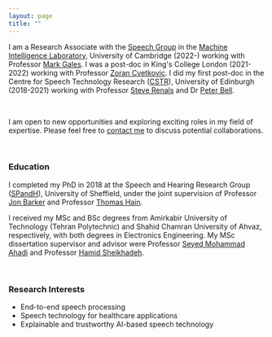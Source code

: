 ```yaml
---
layout: page
title: ""
---
```


I am a Research Associate with the [Speech Group](https://mi.eng.cam.ac.uk/Main/Speech/WebHome) in the [Machine Intelligence Laboratory](https://mi.eng.cam.ac.uk/), University of Cambridge (2022-) working with Professor [Mark Gales](http://mi.eng.cam.ac.uk/~mjfg/). I was a post-doc in King's College London (2021-2022) working with Professor [Zoran Cvetkovic](https://www.kcl.ac.uk/people/zoran-cvetkovic). I did my first post-doc in the Centre for Speech Technology Research ([CSTR](https://www.cstr.ed.ac.uk/)), University of Edinburgh (2018-2021) working with Professor [Steve Renals](https://www.research.ed.ac.uk/en/persons/stephen-renals) and Dr [Peter Bell](https://www.research.ed.ac.uk/en/persons/peter-bell). 

<br>

I am open to new opportunities and exploring exciting roles in my field of expertise. Please feel free to [contact me](mailto:erfan.loweimi@gmail.com) to discuss potential collaborations.

<br>

### Education ###
I completed my PhD in 2018 at the Speech and Hearing Research Group ([SPandH](https://www.sheffield.ac.uk/dcs/research/groups/spandh)), University of Sheffield, under the joint supervision of Professor [Jon Barker](http://staffwww.dcs.shef.ac.uk/people/J.Barker/) and Professor [Thomas Hain](https://staffwww.dcs.shef.ac.uk/people/T.Hain/).

I received my MSc and BSc degrees from Amirkabir University of Technology (Tehran Polytechnic) and Shahid Chamran University of Ahvaz, respectively, with both degrees in Electronics Engineering. My MSc dissertation supervisor and advisor were Professor [Seyed Mohammad Ahadi](https://www.linkedin.com/in/seyed-mohammad-ahadi-7a8b4435/?originalSubdomain=ir) and Professor [Hamid Sheikhadeh](https://www.linkedin.com/in/hamid-sheikhzadeh-ba2a7748/?originalSubdomain=ca).

<br>

### Research Interests ###
  * End-to-end speech processing
  * Speech technology for healthcare applications
  * Explainable and trustworthy AI-based speech technology
